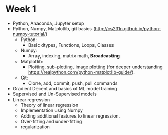 # Week 1

* Python, Anaconda, Jupyter setup
* Python, Numpy, Matplotlib, git basics (http://cs231n.github.io/python-numpy-tutorial/)
    * Python:
        * Basic dtypes, Functions, Loops, Classes
    * Numpy:
        * Array, indexing, matrix math, **Broadcasting**
    * Matplotlib:
        * Plotting, sub-plotting, image plotting (for deeper understanding https://realpython.com/python-matplotlib-guide/).
    * Git:
        * Clone, add, commit, push, pull commands
* Gradient Decent and basics of ML model training  
* Supervised and Un-Supervised models
* Linear regression
    * Theory of linear regression
    * Implementation using Numpy
    * Adding additional features to linear regression.
    * Over-fitting and under-fitting
    * regularization   